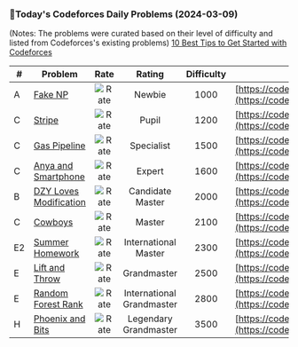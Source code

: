 ### 🌟Today's Codeforces Daily Problems (2024-03-09)
(Notes: The problems were curated based on their level of difficulty and listed from Codeforces's existing problems)
[10 Best Tips to Get Started with Codeforces](https://github.com/ika9810/Codeforces-Daily-Problems/blob/main/10%20Best%20Tips%20to%20Get%20Started%20with%20Codeforces.md)

| # | Problem | Rate| Rating | Difficulty | Contest |
|---| ----- | :--------: | :----------: | :----------: | ---------- |
|A|[Fake NP](https://codeforces.com/contest/805/problem/A)|![Rate](https://img.shields.io/badge/Newbie-1000-lightgrey)|Newbie|1000|[https://codeforces.com/contest/805](https://codeforces.com/contest/805)|
|C|[Stripe](https://codeforces.com/contest/18/problem/C)|![Rate](https://img.shields.io/badge/Pupil-1200-brightgreen)|Pupil|1200|[https://codeforces.com/contest/18](https://codeforces.com/contest/18)|
|C|[Gas Pipeline](https://codeforces.com/contest/1207/problem/C)|![Rate](https://img.shields.io/badge/Specialist-1500-9cf)|Specialist|1500|[https://codeforces.com/contest/1207](https://codeforces.com/contest/1207)|
|C|[Anya and Smartphone](https://codeforces.com/contest/518/problem/C)|![Rate](https://img.shields.io/badge/Expert-1600-blue)|Expert|1600|[https://codeforces.com/contest/518](https://codeforces.com/contest/518)|
|B|[DZY Loves Modification](https://codeforces.com/contest/446/problem/B)|![Rate](https://img.shields.io/badge/Candidate%20Master-2000-blueviolet)|Candidate Master|2000|[https://codeforces.com/contest/446](https://codeforces.com/contest/446)|
|C|[Cowboys](https://codeforces.com/contest/212/problem/C)|![Rate](https://img.shields.io/badge/Master-2100-orange)|Master|2100|[https://codeforces.com/contest/212](https://codeforces.com/contest/212)|
|E2|[Summer Homework](https://codeforces.com/contest/316/problem/E2)|![Rate](https://img.shields.io/badge/International%20Master-2300-orange)|International Master|2300|[https://codeforces.com/contest/316](https://codeforces.com/contest/316)|
|E|[Lift and Throw](https://codeforces.com/contest/105/problem/E)|![Rate](https://img.shields.io/badge/Grandmaster-2500-red)|Grandmaster|2500|[https://codeforces.com/contest/105](https://codeforces.com/contest/105)|
|E|[Random Forest Rank](https://codeforces.com/contest/1067/problem/E)|![Rate](https://img.shields.io/badge/International%20Grandmaster-2800-red)|International Grandmaster|2800|[https://codeforces.com/contest/1067](https://codeforces.com/contest/1067)|
|H|[Phoenix and Bits](https://codeforces.com/contest/1515/problem/H)|![Rate](https://img.shields.io/badge/Legendary%20Grandmaster-3500-red)|Legendary Grandmaster|3500|[https://codeforces.com/contest/1515](https://codeforces.com/contest/1515)|
